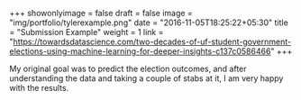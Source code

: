 +++
showonlyimage = false
draft = false
image = "img/portfolio/tylerexample.png"
date = "2016-11-05T18:25:22+05:30"
title = "Submission Example"
weight = 1
link = "https://towardsdatascience.com/two-decades-of-uf-student-government-elections-using-machine-learning-for-deeper-insights-c137c0586466"
+++

My original goal was to predict the election outcomes, and after understanding the data and taking a couple of stabs at it, I am very happy with the results.
